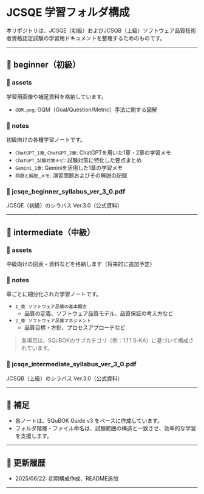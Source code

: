# JCSQE 学習フォルダ構成

本リポジトリは、JCSQE（初級）およびJCSQB（上級）ソフトウェア品質技術者資格認定試験の学習用ドキュメントを整理するためのものです。

---

## 📁 beginner（初級）

### 🔹 assets
学習用画像や補足資料を格納しています。

- `GQM.png`: GQM（Goal/Question/Metric）手法に関する図解

### 🔹 notes
初級向けの各種学習ノートです。

- `ChatGPT_1章`, `ChatGPT_2章`: ChatGPTを用いた1章・2章の学習メモ
- `ChatGPT_試験対策ナビ`: 試験対策に特化した要点まとめ
- `Gemini_1章`: Geminiを活用した1章の学習メモ
- `問題と解説_メモ`: 演習問題およびその解説の記録

### 📄 jcsqe_beginner_syllabus_ver_3_0.pdf
JCSQE（初級）のシラバス Ver.3.0（公式資料）

---

## 📁 intermediate（中級）

### 🔹 assets
中級向けの図表・資料などを格納します（将来的に追加予定）

### 🔹 notes
章ごとに細分化された学習ノートです。

- `1_章 ソフトウェア品質の基本概念`
  - 品質の定義、ソフトウェア品質モデル、品質保証の考え方など
- `2_章 ソフトウェア品質マネジメント`
  - 品質目標・方針、プロセスアプローチなど

> 各項目は、SQuBOKのサブカテゴリ（例：1.1.1 S-KA）に基づいて構成されています。

### 📄 jcsqe_intermediate_syllabus_ver_3_0.pdf
JCSQB（上級）のシラバス Ver.3.0（公式資料）

---

## 🔖 補足
- 各ノートは、SQuBOK Guide v3 をベースに作成しています。
- フォルダ階層・ファイル命名は、試験範囲の構造と一致させ、効率的な学習を支援します。

---

## 📌 更新履歴
- 2025/06/22: 初期構成作成、README追加

---
